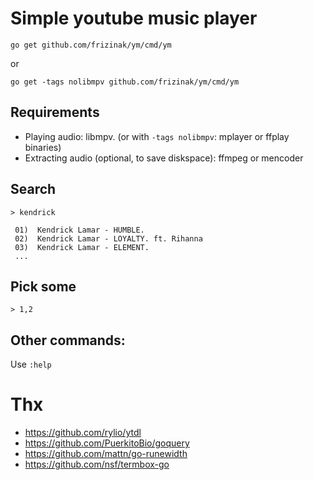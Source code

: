 # Simple youtube music player

`go get github.com/frizinak/ym/cmd/ym`

or

`go get -tags nolibmpv github.com/frizinak/ym/cmd/ym`

## Requirements

- Playing audio: libmpv. (or with `-tags nolibmpv`: mplayer or ffplay binaries)
- Extracting audio (optional, to save diskspace): ffmpeg or mencoder

## Search

`> kendrick`

```
 01)  Kendrick Lamar - HUMBLE.
 02)  Kendrick Lamar - LOYALTY. ft. Rihanna
 03)  Kendrick Lamar - ELEMENT.
 ...
```

## Pick some

`> 1,2`


## Other commands:

Use `:help`

# Thx

- https://github.com/rylio/ytdl
- https://github.com/PuerkitoBio/goquery
- https://github.com/mattn/go-runewidth
- https://github.com/nsf/termbox-go

